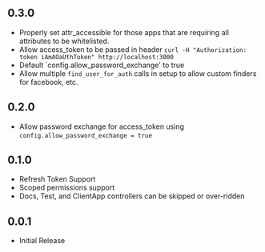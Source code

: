 ## 0.3.0

- Properly set attr_accessible for those apps that are requiring all attributes to be whitelisted.
- Allow access_token to be passed in header `curl -H "Authorization: token iAmAOaUthToken" http://localhost:3000`
- Default `config.allow_password_exchange' to true
- Allow multiple `find_user_for_auth` calls in setup to allow custom finders for facebook, etc.

## 0.2.0

- Allow password exchange for access_token using `config.allow_password_exchange = true`

## 0.1.0

- Refresh Token Support
- Scoped permissions support
- Docs, Test, and ClientApp controllers can be skipped or over-ridden

## 0.0.1

- Initial Release